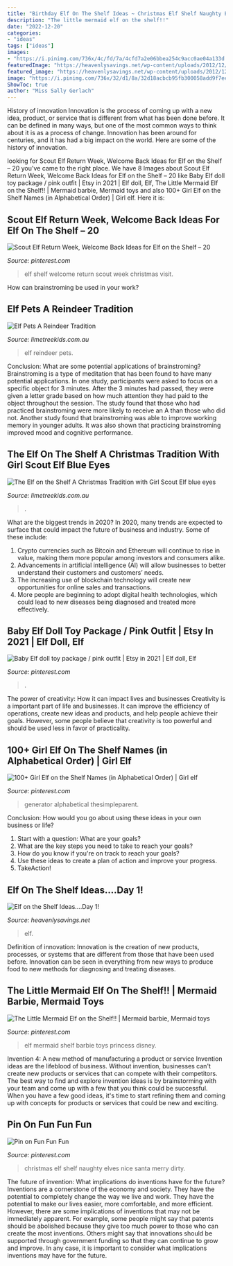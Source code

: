 ```yaml
---
title: "Birthday Elf On The Shelf Ideas ~ Christmas Elf Shelf Naughty Elves Nice Santa Merry Dirty"
description: "The little mermaid elf on the shelf!!"
date: "2022-12-20"
categories:
- "ideas"
tags: ["ideas"]
images:
- "https://i.pinimg.com/736x/4c/fd/7a/4cfd7a2e06bbea254c9acc0ae04a133d.jpg"
featuredImage: "https://heavenlysavings.net/wp-content/uploads/2012/12/001done.jpg"
featured_image: "https://heavenlysavings.net/wp-content/uploads/2012/12/001done.jpg"
image: "https://i.pinimg.com/736x/32/d1/8a/32d18acbcb95fb300058add9f7ee9a36.jpg"
ShowToc: true
author: "Miss Sally Gerlach"
---
```



History of innovation
Innovation is the process of coming up with a new idea, product, or service that is different from what has been done before. It can be defined in many ways, but one of the most common ways to think about it is as a process of change. Innovation has been around for centuries, and it has had a big impact on the world. Here are some of the history of innovation.

	

		
looking for Scout Elf Return Week, Welcome Back Ideas for Elf on the Shelf – 20 you've came to the right place. We have 8 Images about Scout Elf Return Week, Welcome Back Ideas for Elf on the Shelf – 20 like Baby Elf doll toy package / pink outfit | Etsy in 2021 | Elf doll, Elf, The Little Mermaid Elf on the Shelf!! | Mermaid barbie, Mermaid toys and also 100+ Girl Elf on the Shelf Names (in Alphabetical Order) | Girl elf. Here it is:
		
    
## Scout Elf Return Week, Welcome Back Ideas For Elf On The Shelf – 20

<img loading=lazy src="https://i.pinimg.com/736x/d6/f8/42/d6f842aa9a216dd5b955c6678ff2aecf.jpg" onerror="this.onerror=null;this.src='https://tse2.mm.bing.net/th?id=OIP.MVMha_G3F4sWyy28ayHpxQHaEK&amp;pid=15.1';" alt="Scout Elf Return Week, Welcome Back Ideas for Elf on the Shelf – 20">

_Source: pinterest.com_

>elf shelf welcome return scout week christmas visit. 

	

How can brainstroming be used in your work?
 

    
## Elf Pets A Reindeer Tradition

<img loading=lazy src="http://www.limetreekids.com.au/database/images/elf-pets-a-reindeer-tradition-extra-20449.png" onerror="this.onerror=null;this.src='https://tse4.mm.bing.net/th?id=OIP.luFejMOutuUNC1pXULTRIgHaHM&amp;pid=15.1';" alt="Elf Pets A Reindeer Tradition">

_Source: limetreekids.com.au_

>elf reindeer pets. 

	

Conclusion: What are some potential applications of brainstroming?
Brainstroming is a type of meditation that has been found to have many potential applications. In one study, participants were asked to focus on a specific object for 3 minutes. After the 3 minutes had passed, they were given a letter grade based on how much attention they had paid to the object throughout the session. The study found that those who had practiced brainstroming were more likely to receive an A than those who did not. Another study found that brainstroming was able to improve working memory in younger adults. It was also shown that practicing brainstroming improved mood and cognitive performance.

    
## The Elf On The Shelf A Christmas Tradition With Girl Scout Elf Blue Eyes

<img loading=lazy src="http://www.limetreekids.com.au/database/images/the-elf-on-the-shelf-a-christmas-tradition-includes-girl-scout-elf-with-blue-eyes-extra-20439.jpg" onerror="this.onerror=null;this.src='https://tse4.mm.bing.net/th?id=OIP.75ZHesbUIkYFIcBNazMqogHaHa&amp;pid=15.1';" alt="The Elf on the Shelf A Christmas Tradition with Girl Scout Elf blue eyes">

_Source: limetreekids.com.au_

>. 

	

What are the biggest trends in 2020?
In 2020, many trends are expected to surface that could impact the future of business and industry. Some of these include:
1. Crypto currencies such as Bitcoin and Ethereum will continue to rise in value, making them more popular among investors and consumers alike.
2. Advancements in artificial intelligence (AI) will allow businesses to better understand their customers and customers’ needs.
3. The increasing use of blockchain technology will create new opportunities for online sales and transactions. 
4. More people are beginning to adopt digital health technologies, which could lead to new diseases being diagnosed and treated more effectively.

    
## Baby Elf Doll Toy Package / Pink Outfit | Etsy In 2021 | Elf Doll, Elf

<img loading=lazy src="https://i.pinimg.com/736x/32/d1/8a/32d18acbcb95fb300058add9f7ee9a36.jpg" onerror="this.onerror=null;this.src='https://tse4.mm.bing.net/th?id=OIP.4FNar0S6_JNfhpBBLNdf0gHaLJ&amp;pid=15.1';" alt="Baby Elf doll toy package / pink outfit | Etsy in 2021 | Elf doll, Elf">

_Source: pinterest.com_

>. 

	

The power of creativity: How it can impact lives and businesses
Creativity is a important part of life and businesses. It can improve the efficiency of operations, create new ideas and products, and help people achieve their goals. However, some people believe that creativity is too powerful and should be used less in favor of practicality.

    
## 100+ Girl Elf On The Shelf Names (in Alphabetical Order) | Girl Elf

<img loading=lazy src="https://i.pinimg.com/736x/4c/fd/7a/4cfd7a2e06bbea254c9acc0ae04a133d.jpg" onerror="this.onerror=null;this.src='https://tse4.mm.bing.net/th?id=OIP.zEIDnCR3bNGZzjqbOp6LYgHaJl&amp;pid=15.1';" alt="100+ Girl Elf on the Shelf Names (in Alphabetical Order) | Girl elf">

_Source: pinterest.com_

>generator alphabetical thesimpleparent. 

	

Conclusion: How would you go about using these ideas in your own business or life?
1. Start with a question: What are your goals? 
2. What are the key steps you need to take to reach your goals? 
3. How do you know if you're on track to reach your goals? 
4. Use these ideas to create a plan of action and improve your progress. 
5. TakeAction!

    
## Elf On The Shelf Ideas....Day 1!

<img loading=lazy src="https://heavenlysavings.net/wp-content/uploads/2012/12/001done.jpg" onerror="this.onerror=null;this.src='https://tse4.mm.bing.net/th?id=OIP.a4PdcB2BuVkL6fEYrNHh1gHaK2&amp;pid=15.1';" alt="Elf on the Shelf Ideas....Day 1!">

_Source: heavenlysavings.net_

>elf. 

	

Definition of innovation:
Innovation is the creation of new products, processes, or systems that are different from those that have been used before. Innovation can be seen in everything from new ways to produce food to new methods for diagnosing and treating diseases.

    
## The Little Mermaid Elf On The Shelf!! | Mermaid Barbie, Mermaid Toys

<img loading=lazy src="https://i.pinimg.com/736x/b3/11/09/b311098e22dcb35a2d035b8938880888.jpg" onerror="this.onerror=null;this.src='https://tse1.mm.bing.net/th?id=OIP.35tafMZBy-nuIe5Iqd0WIQHaJ3&amp;pid=15.1';" alt="The Little Mermaid Elf on the Shelf!! | Mermaid barbie, Mermaid toys">

_Source: pinterest.com_

>elf mermaid shelf barbie toys princess disney. 

	

Invention 4: A new method of manufacturing a product or service
Invention ideas are the lifeblood of business. Without invention, businesses can't create new products or services that can compete with their competitors. The best way to find and explore invention ideas is by brainstorming with your team and come up with a few that you think could be successful. When you have a few good ideas, it's time to start refining them and coming up with concepts for products or services that could be new and exciting.

    
## Pin On Fun Fun Fun

<img loading=lazy src="https://i.pinimg.com/736x/86/90/df/8690df544a78a91182826ac460c07d2b--christmas-home-merry-christmas.jpg" onerror="this.onerror=null;this.src='https://tse3.mm.bing.net/th?id=OIP.53u3P6jB-YEzEtsnFs5zPQHaK8&amp;pid=15.1';" alt="Pin on Fun Fun Fun">

_Source: pinterest.com_

>christmas elf shelf naughty elves nice santa merry dirty. 

	

The future of invention: What implications do inventions have for the future?
Inventions are a cornerstone of the economy and society. They have the potential to completely change the way we live and work. They have the potential to make our lives easier, more comfortable, and more efficient. However, there are some implications of inventions that may not be immediately apparent. For example, some people might say that patents should be abolished because they give too much power to those who can create the most inventions. Others might say that innovations should be supported through government funding so that they can continue to grow and improve. In any case, it is important to consider what implications inventions may have for the future.

